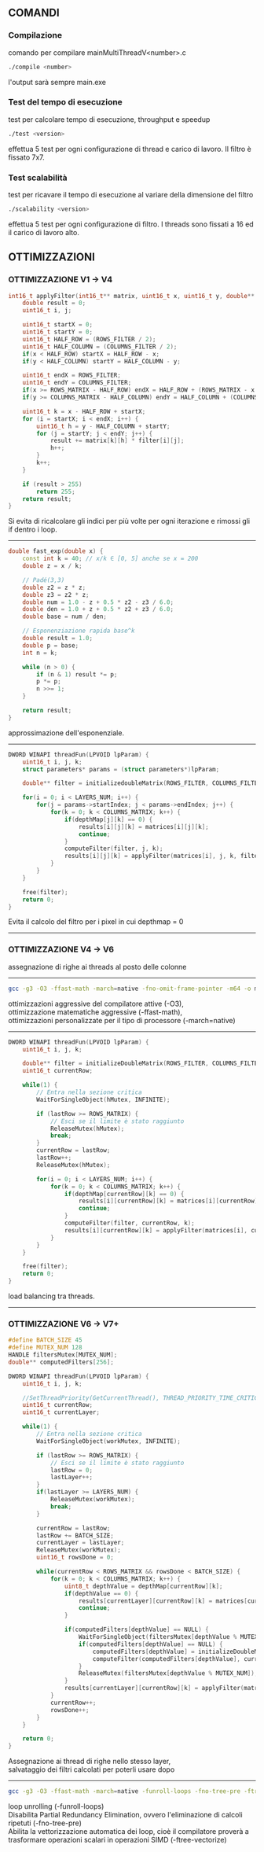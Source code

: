 ## COMANDI ##
### Compilazione
comando per compilare mainMultiThreadV\<number\>.c
```bash
./compile <number>
```
l'output sarà sempre main.exe

### Test del tempo di esecuzione
test per calcolare tempo di esecuzione, throughput e speedup
```bash
./test <version>
```
effettua 5 test per ogni configurazione di thread e carico di lavoro. Il filtro è fissato 7x7.

### Test scalabilità
test per ricavare il tempo di esecuzione al variare della dimensione del filtro
```bash
./scalability <version>
```
effettua 5 test per ogni configurazione di filtro. I threads sono fissati a 16 ed il carico di lavoro alto.

## OTTIMIZZAZIONI #
### OTTIMIZZAZIONE V1 -> V4
```c++
int16_t applyFilter(int16_t** matrix, uint16_t x, uint16_t y, double** filter) {
    double result = 0;
    uint16_t i, j;

    uint16_t startX = 0;
    uint16_t startY = 0;
    uint16_t HALF_ROW = (ROWS_FILTER / 2);
    uint16_t HALF_COLUMN = (COLUMNS_FILTER / 2);
    if(x < HALF_ROW) startX = HALF_ROW - x;
    if(y < HALF_COLUMN) startY = HALF_COLUMN - y;

    uint16_t endX = ROWS_FILTER;
    uint16_t endY = COLUMNS_FILTER;
    if(x >= ROWS_MATRIX - HALF_ROW) endX = HALF_ROW + (ROWS_MATRIX - x - 1);
    if(y >= COLUMNS_MATRIX - HALF_COLUMN) endY = HALF_COLUMN + (COLUMNS_MATRIX - y - 1);

    uint16_t k = x - HALF_ROW + startX;
    for (i = startX; i < endX; i++) {
        uint16_t h = y - HALF_COLUMN + startY;
        for (j = startY; j < endY; j++) {
            result += matrix[k][h] * filter[i][j];
            h++;
        }
        k++;
    }

    if (result > 255)
        return 255;
    return result;
}
```
Si evita di ricalcolare gli indici per più volte per ogni iterazione e rimossi gli if dentro i loop.
___
```c++
double fast_exp(double x) {
    const int k = 40; // x/k ∈ [0, 5] anche se x = 200
    double z = x / k;

    // Padé(3,3)
    double z2 = z * z;
    double z3 = z2 * z;
    double num = 1.0 - z + 0.5 * z2 - z3 / 6.0;
    double den = 1.0 + z + 0.5 * z2 + z3 / 6.0;
    double base = num / den;

    // Esponenziazione rapida base^k
    double result = 1.0;
    double p = base;
    int n = k;

    while (n > 0) {
        if (n & 1) result *= p;
        p *= p;
        n >>= 1;
    }

    return result;
}
```
approssimazione dell'esponenziale.
___
```c++
DWORD WINAPI threadFun(LPVOID lpParam) {
    uint16_t i, j, k;
    struct parameters* params = (struct parameters*)lpParam;

    double** filter = initializedoubleMatrix(ROWS_FILTER, COLUMNS_FILTER);

    for(i = 0; i < LAYERS_NUM; i++) {
        for(j = params->startIndex; j < params->endIndex; j++) {
            for(k = 0; k < COLUMNS_MATRIX; k++) {
                if(depthMap[j][k] == 0) {
                    results[i][j][k] = matrices[i][j][k];
                    continue;
                }
                computeFilter(filter, j, k);
                results[i][j][k] = applyFilter(matrices[i], j, k, filter);
            }
        }
    }

    free(filter);
    return 0;
}
```
Evita il calcolo del filtro per i pixel in cui depthmap = 0
___
### OTTIMIZZAZIONE V4 -> V6
assegnazione di righe ai threads al posto delle colonne
___
```bash
gcc -g3 -O3 -ffast-math -march=native -fno-omit-frame-pointer -m64 -o main %FILE%
```
ottimizzazioni aggressive del compilatore attive (-O3),\
ottimizzazione matematiche aggressive (-ffast-math),\
ottimizzazioni personalizzate per il tipo di processore (-march=native)
___
```c++
DWORD WINAPI threadFun(LPVOID lpParam) {
    uint16_t i, j, k;

    double** filter = initializeDoubleMatrix(ROWS_FILTER, COLUMNS_FILTER);
    uint16_t currentRow;

    while(1) {
        // Entra nella sezione critica
        WaitForSingleObject(hMutex, INFINITE);

        if (lastRow >= ROWS_MATRIX) {
            // Esci se il limite è stato raggiunto
            ReleaseMutex(hMutex);
            break;
        }
        currentRow = lastRow;
        lastRow++;
        ReleaseMutex(hMutex);

        for(i = 0; i < LAYERS_NUM; i++) {
            for(k = 0; k < COLUMNS_MATRIX; k++) {
                if(depthMap[currentRow][k] == 0) {
                    results[i][currentRow][k] = matrices[i][currentRow][k];
                    continue;
                }
                computeFilter(filter, currentRow, k);
                results[i][currentRow][k] = applyFilter(matrices[i], currentRow, k, filter);
            }
        }
    }

    free(filter);
    return 0;
}
```
load balancing tra threads.
___
### OTTIMIZZAZIONE V6 -> V7+
```c++
#define BATCH_SIZE 45
#define MUTEX_NUM 128
HANDLE filtersMutex[MUTEX_NUM];
double** computedFilters[256];

DWORD WINAPI threadFun(LPVOID lpParam) {
    uint16_t i, j, k;

    //SetThreadPriority(GetCurrentThread(), THREAD_PRIORITY_TIME_CRITICAL);
    uint16_t currentRow;
    uint16_t currentLayer;

    while(1) {
        // Entra nella sezione critica
        WaitForSingleObject(workMutex, INFINITE);

        if (lastRow >= ROWS_MATRIX) {
            // Esci se il limite è stato raggiunto
            lastRow = 0;
            lastLayer++;
        }
        if(lastLayer >= LAYERS_NUM) {
            ReleaseMutex(workMutex);
            break;
        }

        currentRow = lastRow;
        lastRow += BATCH_SIZE;
		currentLayer = lastLayer;
        ReleaseMutex(workMutex);
        uint16_t rowsDone = 0;

        while(currentRow < ROWS_MATRIX && rowsDone < BATCH_SIZE) {
            for(k = 0; k < COLUMNS_MATRIX; k++) {
                uint8_t depthValue = depthMap[currentRow][k];
                if(depthValue == 0) {
                    results[currentLayer][currentRow][k] = matrices[currentLayer][currentRow][k];
                    continue;
                }

                if(computedFilters[depthValue] == NULL) {
                    WaitForSingleObject(filtersMutex[depthValue % MUTEX_NUM], INFINITE);
                    if(computedFilters[depthValue] == NULL) {
                        computedFilters[depthValue] = initializeDoubleMatrix(ROWS_FILTER, COLUMNS_FILTER);
                        computeFilter(computedFilters[depthValue], currentRow, k);
                    }
                    ReleaseMutex(filtersMutex[depthValue % MUTEX_NUM]);
                }
                results[currentLayer][currentRow][k] = applyFilter(matrices[currentLayer], currentRow, k, computedFilters[depthValue]);
            }
            currentRow++;
            rowsDone++;
        }
    }

    return 0;
}
```
Assegnazione ai thread di righe nello stesso layer,\
salvataggio dei filtri calcolati per poterli usare dopo
___
```bash
gcc -g3 -O3 -ffast-math -march=native -funroll-loops -fno-tree-pre -ftree-vectorize -fopt-info-vec -fno-omit-frame-pointer -m64 -o main %FILE%
```
loop unrolling (-funroll-loops)\
Disabilita Partial Redundancy Elimination, ovvero l'eliminazione di calcoli ripetuti (-fno-tree-pre)\
Abilita la vettorizzazione automatica dei loop, cioè il compilatore proverà a trasformare operazioni scalari in operazioni SIMD (-ftree-vectorize)